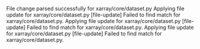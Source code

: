 File change parsed successfully for xarray/core/dataset.py
Applying file update for xarray/core/dataset.py
[file-update] Failed to find match for xarray/core/dataset.py.
Applying file update for xarray/core/dataset.py
[file-update] Failed to find match for xarray/core/dataset.py.
Applying file update for xarray/core/dataset.py
[file-update] Failed to find match for xarray/core/dataset.py.
